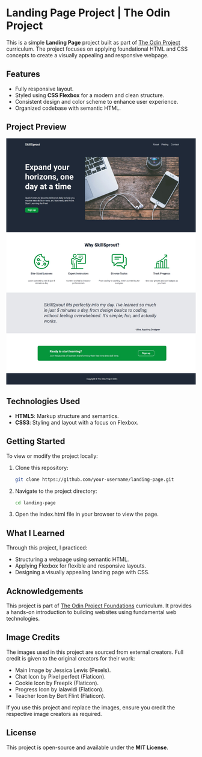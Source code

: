# Landing Page Project | The Odin Project

This is a simple **Landing Page** project built as part of [The Odin Project](https://www.theodinproject.com/lessons/foundations-landing-page) curriculum. The project focuses on applying foundational HTML and CSS concepts to create a visually appealing and responsive webpage.

## Features

- Fully responsive layout.
- Styled using **CSS Flexbox** for a modern and clean structure.
- Consistent design and color scheme to enhance user experience.
- Organized codebase with semantic HTML.

## Project Preview

![Landing Page Screenshot](.\landing_page\SkillSprout-screenshot.jpeg) 

## Technologies Used

- **HTML5**: Markup structure and semantics.
- **CSS3**: Styling and layout with a focus on Flexbox.

## Getting Started

To view or modify the project locally:

1. Clone this repository:
   ```bash
   git clone https://github.com/your-username/landing-page.git
2. Navigate to the project directory:
   ```bash
   cd landing-page
3. Open the index.html file in your browser to view the page.

## What I Learned
Through this project, I practiced:

- Structuring a webpage using semantic HTML.
- Applying Flexbox for flexible and responsive layouts.
- Designing a visually appealing landing page with CSS.

## Acknowledgements
This project is part of [The Odin Project Foundations](https://www.theodinproject.com/paths/foundations/courses/foundations) curriculum. It provides a hands-on introduction to building websites using fundamental web technologies.

## Image Credits
The images used in this project are sourced from external creators. Full credit is given to the original creators for their work:

- Main Image by Jessica Lewis (Pexels).
- Chat Icon by Pixel perfect (Flaticon).
- Cookie Icon by Freepik (Flaticon).
- Progress Icon by lalawidi (Flaticon).
- Teacher Icon by Bert Flint (Flaticon).

If you use this project and replace the images, ensure you credit the respective image creators as required.


## License
This project is open-source and available under the **MIT License**.
